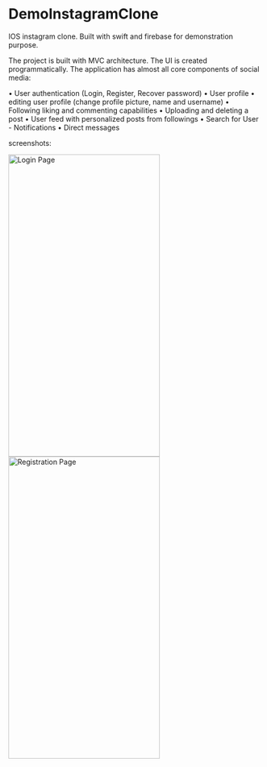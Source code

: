 # DemoInstagramClone

IOS instagram clone. Built with swift and firebase for demonstration purpose. 

The project is built with MVC architecture. The UI is created programmatically.
The application has almost all core components of social media:

• User authentication (Login, Register, Recover password)
• User profile 
• editing user profile (change profile picture, name and username)
• Following liking and commenting capabilities
• Uploading and deleting a post
• User feed with personalized posts from followings
• Search for User - Notifications
• Direct messages





screenshots: 


<img src="https://user-images.githubusercontent.com/61325476/105508335-b3e00000-5ce5-11eb-82a7-f7ec10325d29.jpg" alt="Login Page" width="300" height="600">
<img src="https://user-images.githubusercontent.com/61325476/105508635-08837b00-5ce6-11eb-9f6e-eaa39a7954e8.jpg" alt="Registration Page" width="300" height="600">
